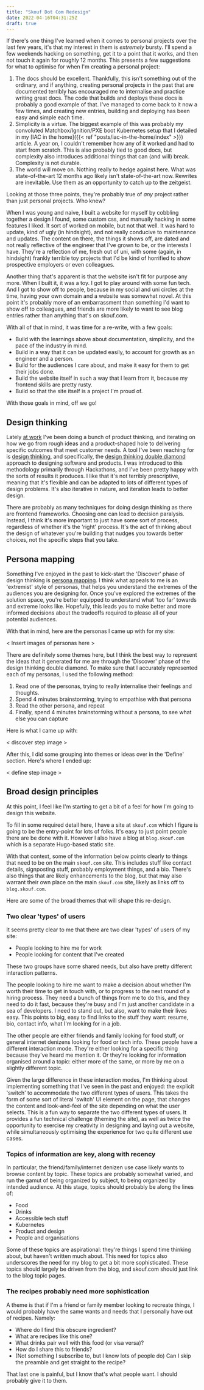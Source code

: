 ```yaml
---
title: "Skouf Dot Com Redesign"
date: 2022-04-16T04:31:25Z
draft: true
---
```


If there's one thing I've learned when it comes to personal projects over the last few years, it's that my interest in
them is _extremely_ bursty.
I'll spend a few weekends hacking on something, get it to a point that it works, and then not touch it again for
roughly 12 months.
This presents a few suggestions for what to optimise for when I'm creating a personal project:

1. The docs should be excellent. Thankfully, this isn't something out of the ordinary, and if anything, creating 
   personal projects in the past that are documented terribly has encouraged me to internalise and practice writing
   great docs. The code that builds and deploys these docs is probably a good example of that. I've managed to come
   back to it now a few times, and creating new entries, building and deploying has been easy and simple each time.
1. Simplicity is a virtue. The biggest example of this was probably my convoluted Matchbox/Ignition/PXE boot Kubernetes
   setup that I detailed in my [IAC in the home]({{< ref "posts/iac-in-the-home/index" >}}) article. A year on,
   I couldn't remember how any of it worked and had to start from scratch. This is also probably tied to good docs, but
   complexity also introduces additional things that can (and will) break. Complexity is not durable.
1. The world will move on. Nothing really to hedge against here. What was state-of-the-art 12 months ago likely isn't
   state-of-the-art now. Rewrites are inevitable. Use them as an opportunity to catch up to the zeitgeist.
   
Looking at those three points, they're probably true of _any_ project rather than just personal projects. 
Who knew?

When I was young and naive, I built a website for myself by cobbling together a design I found, some custom css, and
manually hacking in some features I liked.
It sort of worked on mobile, but not that well.
It was hard to update, kind of ugly (in hindsight), and not really conducive to maintenance and updates.
The content on there, the things it shows off, are dated and not really reflective of the engineer that I've grown to
be, or the interests I have.
They're a reflection of me, fresh out of uni, with some (again, in hindsight) frankly terrible toy projects that I'd
be kind of horrified to show prospective employers or even colleagues.

Another thing that's apparent is that the website isn't fit for purpose any more.
When I built it, it was a toy.
I got to play around with some fun tech.
And I got to show off to people, because in my social and uni circles at the time, having your own domain and a website
was somewhat novel.
At this point it's probably more of an embarrassment than something I'd want to show off to colleagues, and friends are
more likely to want to see blog entries rather than anything that's on skouf.com.

With all of that in mind, it was time for a re-write, with a few goals:

* Build with the learnings above about documentation, simplicity, and the pace of the industry in mind.
* Build in a way that it can be updated easily, to account for growth as an engineer and a person.
* Build for the audiences I care about, and make it easy for them to get their jobs done.
* Build the website itself in such a way that I learn from it, because my frontend skills are pretty rusty.
* Build so that the site itself is a project I'm proud of.

With those goals in mind, off we go!

## Design thinking

Lately [at work](https://www.seek.com.au/work-for-seek/life-at-seek/) I've been doing a bunch of product thinking, and
iterating on how we go from rough ideas and a product-shaped hole to delivering specific outcomes that meet customer
needs.
A tool I've been reaching for is [design thinking](https://en.wikipedia.org/wiki/Design_thinking), and specifically,
the [design thinking double diamond](https://www.designcouncil.org.uk/news-opinion/double-diamond-universally-accepted-depiction-design-process)
approach to designing software and products.
I was introduced to this methodology primarily through Hackathons, and I've been pretty happy with the sorts of
results it produces.
I like that it's not terribly prescriptive, meaning that it's flexible and can be adapted to lots of different types
of design problems.
It's also iterative in nature, and iteration leads to better design.

There are probably as many techniques for doing design thinking as there are frontend frameworks.
Choosing one can lead to decision paralysis.
Instead, I think it's more important to just have some sort of process, regardless of whether it's the 'right' process.
It's the act of thinking about the design of whatever you're building that nudges you towards better choices, not
the specific steps that you take.

## Persona mapping

Something I've enjoyed in the past to kick-start the 'Discover' phase of design thinking is [persona mapping](https://www.interaction-design.org/literature/article/personas-why-and-how-you-should-use-them).
I think what appeals to me is an 'extremist' style of personas, that helps you understand the extremes of the audiences
you are designing for.
Once you've explored the extremes of the solution space, you're better equipped to understand what 'too far' towards
and extreme looks like.
Hopefully, this leads you to make better and more informed decisions about the tradeoffs required to please all of your
potential audiences.

With that in mind, here are the personas I came up with for my site:

< Insert images of personas here >

There are definitely some themes here, but I think the best way to represent the ideas that it generated for me are
through the 'Discover' phase of the design thinking double diamond.
To make sure that I accurately represented each of my personas, I used the following method:
1. Read one of the personas, trying to really internalise their feelings and thoughts.
1. Spend 4 minutes brainstorming, trying to empathise with that persona
1. Read the other persona, and repeat
1. Finally, spend 4 minutes brainstorming without a persona, to see what else you can capture

Here is what I came up with:

< discover step image >

After this, I did some grouping into themes or ideas over in the 'Define' section.
Here's where I ended up:

< define step image >

## Broad design principles

At this point, I feel like I'm starting to get a bit of a feel for how I'm going to design this website.

To fill in some required detail here, I have a site at `skouf.com` which I figure is going to be the entry-point for
lots of folks.
It's easy to just point people there are be done with it.
However I also have a blog at `blog.skouf.com` which is a separate Hugo-based static site.

With that context, some of the information below points clearly to things that need to be on the main `skouf.com` site.
This includes stuff like contact details, signposting stuff, probably employment things, and a bio.
There's also things that are likely enhancements to the blog, but that may also warrant their own place on the main
`skouf.com` site, likely as links off to `blog.skouf.com`.

Here are some of the broad themes that will shape this re-design.

### Two clear 'types' of users

It seems pretty clear to me that there are two clear 'types' of users of my site:

* People looking to hire me for work
* People looking for content that I've created

These two groups have some shared needs, but also have pretty different interaction patterns.

The people looking to hire me want to make a decision about whether I'm worth their time to get in touch with, or to
progress to the next round of a hiring process.
They need a bunch of things from me to do this, and they need to do it fast, because they're busy and I'm just
another candidate in a sea of developers.
I need to stand out, but also, want to make their lives easy.
This points to big, easy to find links to the stuff they want: resume, bio, contact info, what I'm looking for in a job.

The other people are either friends and family looking for food stuff, or general internet denizens looking for food
or tech info.
These people have a different interaction mode.
They're either looking for a specific thing because they've heard me mention it.
Or they're looking for information organised around a topic: either more of the same, or more by me on a slightly
different topic.

Given the large difference in these interaction modes, I'm thinking about implementing something that I've seen in the
past and enjoyed: the explicit 'switch' to accommodate the two different types of users.
This takes the form of some sort of literal 'switch' UI element on the page, that changes the content and look-and-feel
of the site depending on what the user selects.
This is a fun way to separate the two different types of users.
It provides a fun technical challenge (theming the site), as well as twice the opportunity to exercise my creativity
in designing and laying out a website, while simultaneously optimising the experience for two quite different use cases.

### Topics of information are key, along with recency

In particular, the friend/family/internet denizen use case likely wants to browse content by topic.
These topics are probably somewhat varied, and run the gamut of being organized by subject, to being organized by
intended audience.
At this stage, topics should probably be along the lines of:

* Food
* Drinks
* Accessible tech stuff
* Kubernetes
* Product and design
* People and organisations

Some of these topics are aspirational: they're things I spend time thinking about, but haven't written much about.
This need for topics also underscores the need for my blog to get a bit more sophisticated.
These topics should largely be driven from the blog, and skouf.com should just link to the blog topic pages.

### The recipes probably need more sophistication

A theme is that if I'm a friend or family member looking to recreate things, I would probably have the same wants and
needs that I personally have out of recipes.
Namely:

* Where do I find this obscure ingredient?
* What are recipes like this one?
* What drinks pair well with this food (or visa versa)?
* How do I share this to friends?
* (Not something I subscribe to, but I know lots of people do) Can I skip the preamble and get straight to the recipe?

That last one is painful, but I know that's what people want.
I should probably give it to them.